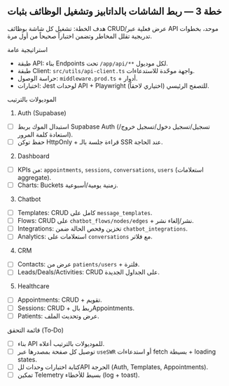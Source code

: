 ## خطة 3 — ربط الشاشات بالداتابيز وتشغيل الوظائف بثبات

هدف الخطة: تشغيل كل شاشة بوظائف CRUD/عرض فعلية عبر API موحد، بخطوات تدريجية تقلل المخاطر وتضمن اختباراً صحيحاً من أول مرة.

استراتيجية عامة

- طبقة API: بناء Endpoints تحت `/app/api/**` لكل موديول.
- طبقة Client: `src/utils/api-client.ts` واجهة موحّدة للاستدعاءات.
- حراسة الوصول: `middleware.prod.ts` + أدوار.
- اختبارات: Jest لوحدات API + Playwright (اختياري لاحقاً) للتصفح الرئيسي.

الموديولات بالترتيب

1. Auth (Supabase)

- [ ] استبدال الموك بربط Supabase Auth (تسجيل/تسجيل دخول/تسجيل خروج/استعادة كلمة المرور).
- [ ] حفظ توكن HttpOnly + قراءة جلسة بالـ SSR عند الحاجة.

2. Dashboard

- [ ] KPIs من: `appointments`, `sessions`, `conversations`, `users` (استعلامات aggregate).
- [ ] Charts: Buckets زمنية يومية/أسبوعية.

3. Chatbot

- [ ] Templates: CRUD كامل على `message_templates`.
- [ ] Flows: CRUD على `chatbot_flows/nodes/edges` + نشر/إلغاء نشر.
- [ ] Integrations: تخزين وفحص الحالة ضمن `chatbot_integrations`.
- [ ] Analytics: استعلامات على `conversations` مع فلاتر.

4. CRM

- [ ] Contacts: عرض من `patients/users` + فلترة.
- [ ] Leads/Deals/Activities: CRUD على الجداول الجديدة.

5. Healthcare

- [ ] Appointments: CRUD + تقويم.
- [ ] Sessions: CRUD + ربط بالAppointments.
- [ ] Patients: عرض وتحديث الملف.

قائمة التحقق (To‑Do)

- [ ] بناء API للموديولات بالترتيب أعلاه.
- [ ] توصيل كل صفحة بمصدرها عبر `useSWR` أو استدعاءات fetch بسيطة + loading states.
- [ ] كتابة اختبارات وحدات للAPI الحرجة (Auth, Templates, Appointments).
- [ ] تمكين Telemetry بسيط للأخطاء (log + toast).
